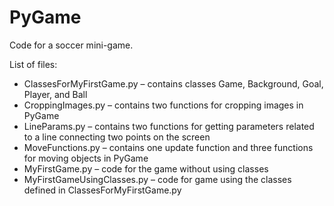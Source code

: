 # PyGame

Code for a soccer mini-game.

List of files:
  - ClassesForMyFirstGame.py – contains classes Game, Background, Goal, Player, and Ball
  - CroppingImages.py – contains two functions for cropping images in PyGame
  - LineParams.py – contains two functions for getting parameters related to a line connecting two points on the screen
  - MoveFunctions.py – contains one update function and three functions for moving objects in PyGame
  - MyFirstGame.py – code for the game without using classes
  - MyFirstGameUsingClasses.py – code for game using the classes defined in ClassesForMyFirstGame.py
